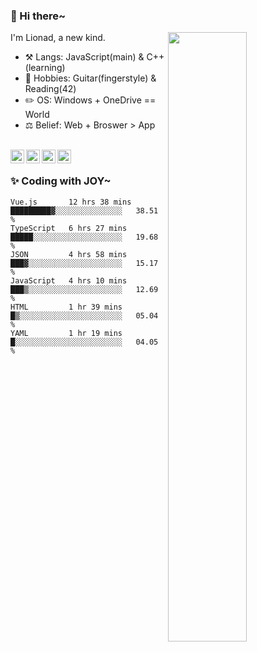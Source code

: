 ### 👋 Hi there~

[<img align="right" width="50%" src="https://github-readme-stats.vercel.app/api?username=Lionad-Morotar&show_icons=true">](https://metrics.lecoq.io/Lionad-Morotar?template=classic)

I'm Lionad, a new kind.

- ⚒️ Langs: JavaScript(main) & C++(learning)
- 🎨 Hobbies: Guitar(fingerstyle) & Reading(42)
- ✏️ OS: Windows + OneDrive == World
- ⚖️ Belief: Web + Broswer > App

<br />

<a href="https://www.lionad.art">
  <img align="left" alt="lionad-art" width="22px" src="https://cdn.jsdelivr.net/npm/simple-icons@3.1.0/icons/wordpress.svg" />
</a>
<a href="#1806234223">
  <img align="left" alt="1806234223" width="22px" src="https://cdn.jsdelivr.net/npm/simple-icons@3.1.0/icons/tencentqq.svg" />
</a>
<a href="https://www.zhihu.com/people/Lionad">
  <img align="left" alt="132yse" width="22px" src="https://cdn.jsdelivr.net/npm/simple-icons@3.1.0/icons/zhihu.svg" />
</a>
<a href="https://github.com/Lionad-Morotar">
  <img align="left" alt="yisar" width="22px" src="https://cdn.jsdelivr.net/npm/simple-icons@3.1.0/icons/github.svg" />
</a>

<br />

### ✨ Coding with JOY~

<!--START_SECTION:waka-->

```text
Vue.js       12 hrs 38 mins  █████████▓░░░░░░░░░░░░░░░   38.51 %
TypeScript   6 hrs 27 mins   █████░░░░░░░░░░░░░░░░░░░░   19.68 %
JSON         4 hrs 58 mins   ███▓░░░░░░░░░░░░░░░░░░░░░   15.17 %
JavaScript   4 hrs 10 mins   ███▒░░░░░░░░░░░░░░░░░░░░░   12.69 %
HTML         1 hr 39 mins    █▒░░░░░░░░░░░░░░░░░░░░░░░   05.04 %
YAML         1 hr 19 mins    █░░░░░░░░░░░░░░░░░░░░░░░░   04.05 %
```

<!--END_SECTION:waka-->
